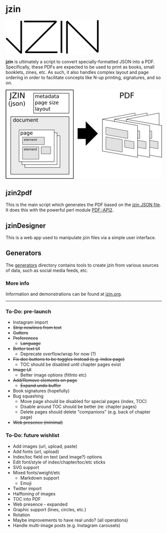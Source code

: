 # jzin

![jzin logo](docs/jzin-300.png)

**jzin** is ultimately a script to convert specially-formatted JSON into a PDF.  Specifically, these PDFs are expected to be used
to print as books, small booklets, zines, etc.   As such, it also handles complex layout and page ordering in order to facilitate
concepts like N-up printing, signatures, and so on.

![diagram showing jzin creating a pdf](docs/overview.png)

## jzin2pdf

This is the main script which generates the PDF based on the [jzin JSON file](docs/jzin.md).
It does this with the powerful perl module [PDF::API2](https://metacpan.org/pod/PDF::API2).


## jzinDesigner

This is a web app used to manipulate jzin files via a simple user interface.


## Generators

The [generators](generators/) directory contains tools to create jzin from various sources of data, such as social media feeds, etc.


### More info

Information and demonstrations can be found at [jzin.org](https://jzin.org).


---------------------

### To-Do: pre-launch

* Instagram import
* ~~Strip newlines from text~~
* ~~Gutters~~
* ~~Preferences~~
  * ~~Language~~
* ~~Better text UI~~
  * Deprecate overflow/wrap for now (?)
* ~~Fix doc buttons to be toggles instead (e.g. index page)~~
  * TOC should be disabled until chapter pages exist
* ~~Image UI~~
  * Better image options (fitInto etc)
* ~~Add/Remove elements on page~~
  * ~~Expand undo buffer~~
* Book signatures (hopefully)
* Bug squashing
  * Move page should be disabled for special pages (index, TOC)
  * Disable around TOC should be better (re: chapter pages)
  * Delete pages should delete "companions" (e.g. back of chapter page)
* ~~Web presence (minimal)~~

### To-Do: future wishlist

* Add images (url, upload, paste) 
* Add fonts (url, upload)
* Index/toc field on text (and image?) options
* Edit font/style of index/chapter/toc/etc sticks
* SVG support
* Mixed fonts/weight/etc
  * Markdown support
  * Emoji
* Twitter import
* Halftoning of images
* TOC into PDF
* Web presence - expanded
* Graphic support (lines, circles, etc.)
* Rotation
* Maybe improvements to have real undo? (all operations)
* Handle multi-image posts (e.g. Instagram carousels)

